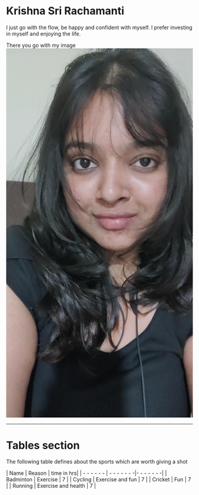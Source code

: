 # Krishna Sri Rachamanti
I just go with the flow, be happy and confident with myself. I prefer investing in myself and enjoying the life.

There you go with my image
![Myimage](myimg1.png)

-----------
# Tables section
The following table defines about the sports which are worth giving a shot

|    Name     |   Reason     |  time in hrs|
| - - - - - - | - - - - - - -|- - - - - - -|
| Badminton  |      Exercise        | 7             |
|   Cycling          |  Exercise and fun            |     7        |
|    Cricket         |    Fun          |      7       |
| Running            |     Exercise and health         |      7       |